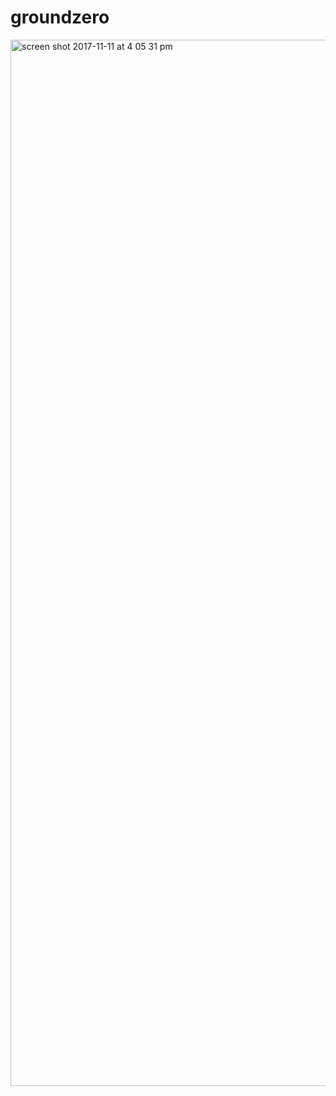 # groundzero

<img width="1674" alt="screen shot 2017-11-11 at 4 05 31 pm" src="https://user-images.githubusercontent.com/29240723/32696146-14e579ca-c725-11e7-92a2-0f1c346bb6b3.png">
